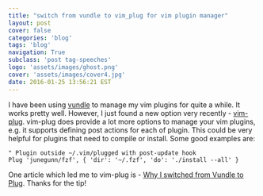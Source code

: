 ```yaml
---
title: "switch from vundle to vim_plug for vim plugin manager"
layout: post
cover: false
categories: 'blog'
tags: 'blog'
navigation: True
subclass: 'post tag-speeches'
logo: 'assets/images/ghost.png'
cover: 'assets/images/cover4.jpg'
date: 2016-01-25 13:56:21 EST
---
```


I have been using [vundle](https://github.com/VundleVim/Vundle.vim) to manage my vim plugins for quite a while. It works pretty well. However, I just found a new option very recently - [vim-plug](https://github.com/junegunn/vim-plug). vim-plug does provide a lot more options to manage your vim plugins, e.g. it supports defining post actions for each of plugin. This could be very helpful for plugins that need to compile or install. Some good examples are:

```
" Plugin outside ~/.vim/plugged with post-update hook
Plug 'junegunn/fzf', { 'dir': '~/.fzf', 'do': './install --all' }
```

One article which led me to vim-plug is - [Why I switched from Vundle to Plug](https://jordaneldredge.com/blog/why-i-switched-from-vundle-to-plug/). Thanks for the tip!
